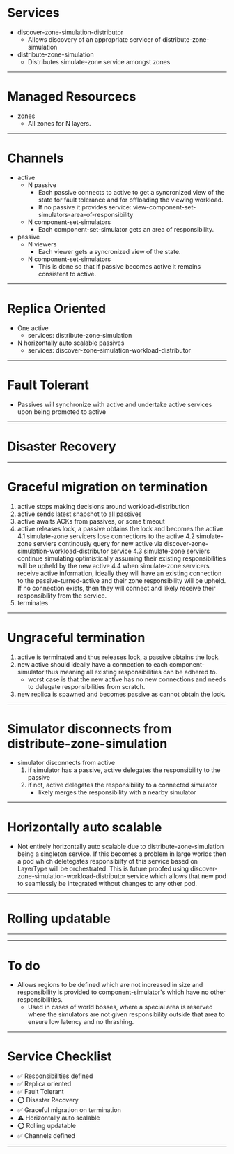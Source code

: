 # Services
* discover-zone-simulation-distributor 
    * Allows discovery of an appropriate servicer of distribute-zone-simulation
* distribute-zone-simulation
    * Distributes simulate-zone service amongst zones  

---

# Managed Resourcecs
* zones
    * All zones for N layers.

---

# Channels
* active
    * N passive
        * Each passive connects to active to get a syncronized view of the state for fault tolerance and for offloading the viewing workload.
        * If no passive it provides service: view-component-set-simulators-area-of-responsibility
    * N component-set-simulators
        * Each component-set-simulator gets an area of responsibility.
* passive
    * N viewers
        * Each viewer gets a syncronized view of the state.
    * N component-set-simulators
        * This is done so that if passive becomes active it remains consistent to active.

---

# Replica Oriented
* One active
    * services: distribute-zone-simulation
* N horizontally auto scalable passives
    * services: discover-zone-simulation-workload-distributor

---

# Fault Tolerant
* Passives will synchronize with active and undertake active services upon being promoted to active

---

# Disaster Recovery

---

# Graceful migration on termination
1. active stops making decisions around workload-distribution
2. active sends latest snapshot to all passives
3. active awaits ACKs from passives, or some timeout
4. active releases lock, a passive obtains the lock and becomes the active
    4.1 simulate-zone servicers lose connections to the active
    4.2 simulate-zone serviers continously query for new active via discover-zone-simulation-workload-distributor service
    4.3 simulate-zone serviers continue simulating optimistically assuming their existing responsibilities will be upheld by the new active
    4.4 when simulate-zone servicers receive active information, ideally they will have an existing connection to the passive-turned-active and their zone responsibility will be upheld. If no connection exists, then they will connect and likely receive their responsibility from the service.
5. terminates

---

# Ungraceful termination

1. active is terminated and thus releases lock, a passive obtains the lock.
2. new active should ideally have a connection to each component-simulator thus meaning all existing responsibilities can be adhered to.
    * worst case is that the new active has no new connections and needs to delegate responsibilities from scratch.
3. new replica is spawned and becomes passive as cannot obtain the lock.

---

# Simulator disconnects from distribute-zone-simulation
* simulator disconnects from active
    1. if simulator has a passive, active delegates the responsibility to the passive
    2. if not, active delegates the responsibility to a connected simulator
        * likely merges the responsibility with a nearby simulator


---

# Horizontally auto scalable
* Not entirely horizontally auto scalable due to distribute-zone-simulation being a singleton service. If this becomes a problem in large worlds then a pod which deletegates responsibilty of this service based on LayerType will be orchestrated. This is future proofed using discover-zone-simulation-workload-distributor service which allows that new pod to seamlessly be integrated without changes to any other pod.

---

# Rolling updatable

---

---

# To do
* Allows regions to be defined which are not increased in size and responsibility is provided to component-simulator's which have no other responsibilities.
    * Used in cases of world bosses, where a special area is reserved where the simulators are not given responsibility outside that area to ensure low latency and no thrashing.

---

# Service Checklist
* ✅ Responsibilities defined
* ✅ Replica oriented
* ✅ Fault Tolerant
* ⭕ Disaster Recovery
* ✅ Graceful migration on termination
* ⚠️ Horizontally auto scalable
* ⭕ Rolling updatable
* ✅ Channels defined

---